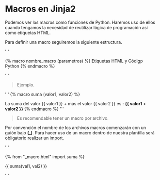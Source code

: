 # Macros en Jinja2

Podemos ver los macros como funciones de Python. Haremos uso de ellos cuando tengamos la necesidad de reutilizar lógica de programación así como etiquetas HTML.

Para definir una macro seguiremos la siguiente estructura.

'''

{% macro nombre_macro (parametros) %}
  Etiquetas HTML y Códigp Python
{% endmacro %}

'''

> Ejemplo.

'''
{% macro suma (valor1, valor2) %}
    <p>La suma del valor {{ valor1 }} + más el valor {{ valor2 }} es : 
       <strong> {{ valor1 + valor2 }} </strong>
{% endmacro %}
'''

> Es recomendable tener un macro por archivo. 

Por convención el nombre de los archivos macros comenzarán con un guión bajo **(_)**.
Para hacer uso de un macro dentro de nuestra plantilla será obligatorio realizar un import.

'''

{% from "_macro.html" import suma %}
<div class="container">
    {{ suma(val1, val2) }}
</div>

'''